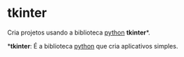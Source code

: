 # tkinter

Cria projetos usando a biblioteca [python](https://www.python.org/) **tkinter***.

***tkinter**: É a biblioteca [python](https://www.python.org/) que cria aplicativos simples.
